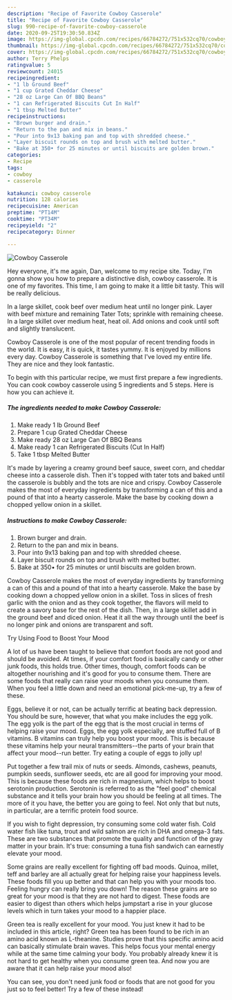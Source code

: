 ```yaml
---
description: "Recipe of Favorite Cowboy Casserole"
title: "Recipe of Favorite Cowboy Casserole"
slug: 990-recipe-of-favorite-cowboy-casserole
date: 2020-09-25T19:30:50.834Z
image: https://img-global.cpcdn.com/recipes/66784272/751x532cq70/cowboy-casserole-recipe-main-photo.jpg
thumbnail: https://img-global.cpcdn.com/recipes/66784272/751x532cq70/cowboy-casserole-recipe-main-photo.jpg
cover: https://img-global.cpcdn.com/recipes/66784272/751x532cq70/cowboy-casserole-recipe-main-photo.jpg
author: Terry Phelps
ratingvalue: 5
reviewcount: 24015
recipeingredient:
- "1 lb Ground Beef"
- "1 cup Grated Cheddar Cheese"
- "28 oz Large Can Of BBQ Beans"
- "1 can Refrigerated Biscuits Cut In Half"
- "1 tbsp Melted Butter"
recipeinstructions:
- "Brown burger and drain."
- "Return to the pan and mix in beans."
- "Pour into 9x13 baking pan and top with shredded cheese."
- "Layer biscuit rounds on top and brush with melted butter."
- "Bake at 350• for 25 minutes or until biscuits are golden brown."
categories:
- Recipe
tags:
- cowboy
- casserole

katakunci: cowboy casserole 
nutrition: 128 calories
recipecuisine: American
preptime: "PT14M"
cooktime: "PT34M"
recipeyield: "2"
recipecategory: Dinner

---
```



![Cowboy Casserole](https://img-global.cpcdn.com/recipes/66784272/751x532cq70/cowboy-casserole-recipe-main-photo.jpg)

Hey everyone, it's me again, Dan, welcome to my recipe site. Today, I'm gonna show you how to prepare a distinctive dish, cowboy casserole. It is one of my favorites. This time, I am going to make it a little bit tasty. This will be really delicious.

In a large skillet, cook beef over medium heat until no longer pink. Layer with beef mixture and remaining Tater Tots; sprinkle with remaining cheese. In a large skillet over medium heat, heat oil. Add onions and cook until soft and slightly translucent.

Cowboy Casserole is one of the most popular of recent trending foods in the world. It is easy, it is quick, it tastes yummy. It is enjoyed by millions every day. Cowboy Casserole is something that I've loved my entire life. They are nice and they look fantastic.


To begin with this particular recipe, we must first prepare a few ingredients. You can cook cowboy casserole using 5 ingredients and 5 steps. Here is how you can achieve it.

<!--inarticleads1-->

##### The ingredients needed to make Cowboy Casserole:

1. Make ready 1 lb Ground Beef
1. Prepare 1 cup Grated Cheddar Cheese
1. Make ready 28 oz Large Can Of BBQ Beans
1. Make ready 1 can Refrigerated Biscuits (Cut In Half)
1. Take 1 tbsp Melted Butter


It&#39;s made by layering a creamy ground beef sauce, sweet corn, and cheddar cheese into a casserole dish. Then it&#39;s topped with tater tots and baked until the casserole is bubbly and the tots are nice and crispy. Cowboy Casserole makes the most of everyday ingredients by transforming a can of this and a pound of that into a hearty casserole. Make the base by cooking down a chopped yellow onion in a skillet. 

<!--inarticleads2-->

##### Instructions to make Cowboy Casserole:

1. Brown burger and drain.
1. Return to the pan and mix in beans.
1. Pour into 9x13 baking pan and top with shredded cheese.
1. Layer biscuit rounds on top and brush with melted butter.
1. Bake at 350• for 25 minutes or until biscuits are golden brown.


Cowboy Casserole makes the most of everyday ingredients by transforming a can of this and a pound of that into a hearty casserole. Make the base by cooking down a chopped yellow onion in a skillet. Toss in slices of fresh garlic with the onion and as they cook together, the flavors will meld to create a savory base for the rest of the dish. Then, in a large skillet add in the ground beef and diced onion. Heat it all the way through until the beef is no longer pink and onions are transparent and soft. 

Try Using Food to Boost Your Mood


A lot of us have been taught to believe that comfort foods are not good and should be avoided. At times, if your comfort food is basically candy or other junk foods, this holds true. Other times, though, comfort foods can be altogether nourishing and it's good for you to consume them. There are some foods that really can raise your moods when you consume them. When you feel a little down and need an emotional pick-me-up, try a few of these.

Eggs, believe it or not, can be actually terrific at beating back depression. You should be sure, however, that what you make includes the egg yolk. The egg yolk is the part of the egg that is the most crucial in terms of helping raise your mood. Eggs, the egg yolk especially, are stuffed full of B vitamins. B vitamins can truly help you boost your mood. This is because these vitamins help your neural transmitters--the parts of your brain that affect your mood--run better. Try eating a couple of eggs to jolly up!

Put together a few trail mix of nuts or seeds. Almonds, cashews, peanuts, pumpkin seeds, sunflower seeds, etc are all good for improving your mood. This is because these foods are rich in magnesium, which helps to boost serotonin production. Serotonin is referred to as the "feel good" chemical substance and it tells your brain how you should be feeling at all times. The more of it you have, the better you are going to feel. Not only that but nuts, in particular, are a terrific protein food source.

If you wish to fight depression, try consuming some cold water fish. Cold water fish like tuna, trout and wild salmon are rich in DHA and omega-3 fats. These are two substances that promote the quality and function of the gray matter in your brain. It's true: consuming a tuna fish sandwich can earnestly elevate your mood. 

Some grains are really excellent for fighting off bad moods. Quinoa, millet, teff and barley are all actually great for helping raise your happiness levels. These foods fill you up better and that can help you with your moods too. Feeling hungry can really bring you down! The reason these grains are so great for your mood is that they are not hard to digest. These foods are easier to digest than others which helps jumpstart a rise in your glucose levels which in turn takes your mood to a happier place.

Green tea is really excellent for your mood. You just knew it had to be included in this article, right? Green tea has been found to be rich in an amino acid known as L-theanine. Studies prove that this specific amino acid can basically stimulate brain waves. This helps focus your mental energy while at the same time calming your body. You probably already knew it is not hard to get healthy when you consume green tea. And now you are aware that it can help raise your mood also!

You can see, you don't need junk food or foods that are not good for you just so to feel better! Try a few of these instead!

